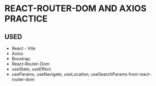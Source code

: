 # REACT-ROUTER-DOM AND AXIOS PRACTICE

## USED
* React - Vite
* Axios
* Boostrap
* React-Router-Dom
* useState, useEffect
* useParams, useNavigate, useLocation, useSearchParams from react-router-dom




